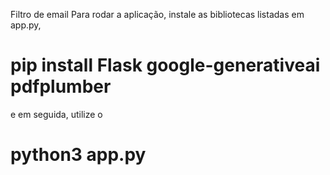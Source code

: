 Filtro de email
Para rodar a aplicação, instale as bibliotecas listadas em app.py,
# pip install Flask google-generativeai pdfplumber
e em seguida, utilize o 
# python3 app.py

